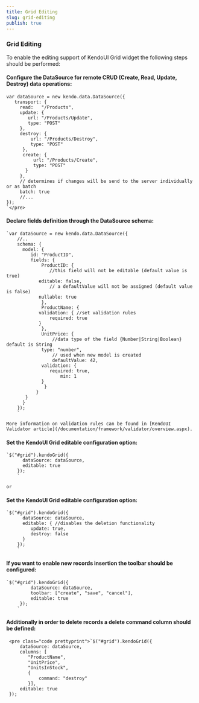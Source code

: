 ```yaml
---
title: Grid Editing
slug: grid-editing
publish: true
---
```


### Grid Editing
 <div class="description"> 

To enable the editing support of KendoUI Grid widget the following steps should be performed:

  

#### Configure the DataSource for remote CRUD  (Create, Read, Update, Destroy) data operations:

    var dataSource = new kendo.data.DataSource({
       transport: {
         read:   "/Products",
         update: {
    	    url: "/Products/Update",
    	    type: "POST"
         },
         destroy: {
             url: "/Products/Destroy",
             type: "POST"
          },
          create: {
              url: "/Products/Create",
              type: "POST"
           }
         },
         // determines if changes will be send to the server individually or as batch
         batch: true 
         //...
    });
    `</pre>   

#### Declare fields definition through the DataSource schema:
     
    `var dataSource = new kendo.data.DataSource({
        //..
        schema: {
          model: {
             id: "ProductID",
             fields: {
                 ProductID: { 
                    //this field will not be editable (default value is true)
        		editable: false, 
                    // a defaultValue will not be assigned (default value is false)
           		nullable: true
        	     },
                 ProductName: { 
        		validation: { //set validation rules
        		    required: true 
        		} 
                 },
                 UnitPrice: { 
                     //data type of the field {Number|String|Boolean} default is String
        		 type: "number", 
                     // used when new model is created
                     defaultValue: 42, 
        		 validation: { 
        		    required: true, 
                        min: 1
        		 }
                  }
        	   }
           }
          }
        });
        `  

    More information on validation rules can be found in [KendoUI Validator article](/documentation/framework/validator/overview.aspx).
      

#### Set the KendoUI Grid editable configuration option:
     
    `$("#grid").kendoGrid({
          dataSource: dataSource,
          editable: true
        });
        `  

    or
      

#### Set the KendoUI Grid editable configuration option:
     
    `$("#grid").kendoGrid({
          dataSource: dataSource,
          editable: { //disables the deletion functionality 
        	 update: true, 
        	 destroy: false
          }
        });
        `   

#### If you want to enable new records insertion the toolbar should be configured:
     
    `$("#grid").kendoGrid({
             dataSource: dataSource,
             toolbar: ["create", "save", "cancel"],
             editable: true
         });
        `   

#### Additionally in order to delete records a delete command column should be defined:
     <pre class="code prettyprint">`$("#grid").kendoGrid({
         dataSource: dataSource,
         columns: [
    		"ProductName", 
    		"UnitPrice", 
    		"UnitsInStock",
    		{ 
    		    command: "destroy"
    		}],
         editable: true
     });

  </div>